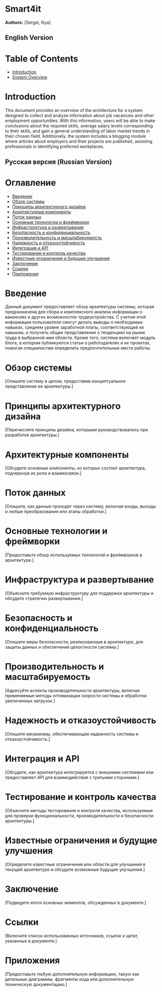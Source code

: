 # Smart4it
**Authors:** [Sergei, Iliya]

## English Version
# Table of Contents

- [Introduction](#introduction)
- [System Overview](#system-overview)

# Introduction

This document provides an overview of the architecture for a system designed to collect and analyze information about job vacancies and other employment opportunities. With this information, users will be able to make conclusions about the required skills, average salary levels corresponding to their skills, and gain a general understanding of labor market trends in their chosen field. Additionally, the system includes a blogging module where articles about employers and their projects are published, assisting professionals in identifying preferred workplaces.

## Русская версия (Russian Version)

# Оглавление
- [Введение](#введение)
- [Обзор системы](#обзор-системы)
- [Принципы архитектурного дизайна](#принципы-архитектурного-дизайна)
- [Архитектурные компоненты](#архитектурные-компоненты)
- [Поток данных](#поток-данных)
- [Основные технологии и фреймворки](#основные-технологии-и-фреймворки)
- [Инфраструктура и развертывание](#инфраструктура-и-развертывание)
- [Безопасность и конфиденциальность](#безопасность-и-конфиденциальность)
- [Производительность и масштабируемость](#производительность-и-масштабируемость)
- [Надежность и отказоустойчивость](#надежность-и-отказоустойчивость)
- [Интеграция и API](#интеграция-и-api)
- [Тестирование и контроль качества](#тестирование-и-контроль-качества)
- [Известные ограничения и будущие улучшения](#известные-ограничения-и-будущие-улучшения)
- [Заключение](#заключение)
- [Ссылки](#ссылки)
- [Приложения](#приложения)

# Введение
Данный документ предоставляет обзор архитектуры системы, которая предназначена для сбора и комплексного анализа информации о вакансиях и других возможностях трудоустройства. С учетом этой информации пользователи смогут делать выводы о необходимых навыках, среднем уровне заработной платы, соответствующей их навыкам, и получить общее представление о тенденциях на рынке труда в выбранной ими области. Кроме того, система включает модуль блога, в котором публикуются статьи о работодателях и их проектах, помогая специалистам определить предпочтительные места работы.

# Обзор системы

[Опишите систему в целом, предоставив концептуальное представление ее архитектуры.]

# Принципы архитектурного дизайна

[Перечислите принципы дизайна, которыми руководствовались при разработке архитектуры.]

# Архитектурные компоненты

[Обсудите основные компоненты, из которых состоит архитектура, подчеркнув их роли и взаимосвязи.]

# Поток данных

[Опишите, как данные проходят через систему, включая входы, выходы и любые преобразования или этапы обработки.]

# Основные технологии и фреймворки

[Предоставьте обзор используемых технологий и фреймворков в архитектуре.]

# Инфраструктура и развертывание

[Объясните требуемую инфраструктуру для поддержки архитектуры и обсудите стратегию развертывания.]

# Безопасность и конфиденциальность

[Опишите меры безопасности, реализованные в архитектуре, для защиты данных и обеспечения целостности системы.]

# Производительность и масштабируемость

[Адресуйте аспекты производительности архитектуры, включая применяемые методы оптимизации скорости системы и обработки увеличенных нагрузок.]

# Надежность и отказоустойчивость

[Опишите механизмы, обеспечивающие надежность системы и отказоустойчивость.]

# Интеграция и API

[Обсудите, как архитектура интегрируется с внешними системами или предоставляет API для взаимодействия с третьими сторонами.]

# Тестирование и контроль качества

[Объясните методы тестирования и контроля качества, используемые для проверки функциональности, производительности и безопасности архитектуры.]

# Известные ограничения и будущие улучшения

[Определите известные ограничения или области для улучшения в текущей архитектуре и обсудите возможные будущие улучшения.]

# Заключение

[Подведите итоги основных моментов, обсужденных в документе.]

# Ссылки

[Включите список использованных источников, ссылок и цитат, указанных в документе.]

# Приложения

[Предоставьте любую дополнительную информацию, такую как детальные диаграммы, фрагменты кода или дополнительную техническую документацию.]

<!--

**Here are some ideas to get you started:**

🙋‍♀️ A short introduction - what is your organization all about?
🌈 Contribution guidelines - how can the community get involved?
👩‍💻 Useful resources - where can the community find your docs? Is there anything else the community should know?
🍿 Fun facts - what does your team eat for breakfast?
🧙 Remember, you can do mighty things with the power of [Markdown](https://docs.github.com/github/writing-on-github/getting-started-with-writing-and-formatting-on-github/basic-writing-and-formatting-syntax)
-->
